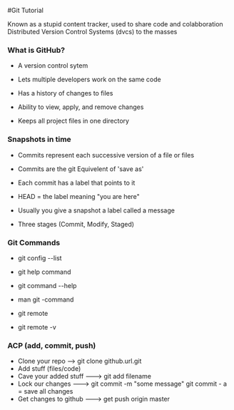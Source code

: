 #Git Tutorial

Known as a stupid content tracker, used to share code and colabboration Distributed Version Control Systems (dvcs) to the masses

### What is GitHub?
- A version control sytem

- Lets multiple developers work on the same code

- Has a history of changes to files

- Ability to view, apply, and remove changes

- Keeps all project files in one directory

### Snapshots in time
- Commits represent each successive version of a file or files

- Commits are the git Equivelent of 'save as'

- Each commit has a label that points to it

- HEAD = the label meaning "you are here"

- Usually you give a snapshot a label called a message

- Three stages (Commit, Modify, Staged)

### Git Commands

- git config --list

- git help command

- git command --help

- man git -command

- git remote

- git remote -v

### ACP (add, commit, push)

- Clone your repo --> git clone github.url.git
- Add stuff (files/code)
- Cave your added stuff ---> git add filename
- Lock our changes ---> git commit -m "some message"      git commit - a = save all changes
- Get changes to github ---> get push origin master

